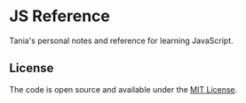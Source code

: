 # JS Reference

Tania's personal notes and reference for learning JavaScript.

## License

The code is open source and available under the [MIT License](LICENSE.md).
